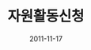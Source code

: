 ---
title: 자원활동신청
date: 2011-11-17
layout: section_single
status: open
banner:
  title: 평화메세지
  summary: 오시는길에 확인할 수 있는 평화 메세지
  imageLink: /images/banner-archive-main.png
  itemLink: /items/ex-02/운동사관/침묵을깨트리다/첫수요집회-사본/
---